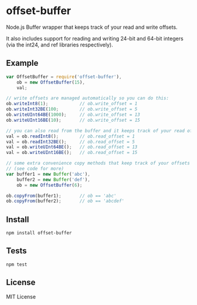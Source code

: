 # offset-buffer

Node.js Buffer wrapper that keeps track of your read and write offsets.

It also includes support for reading and writing
24-bit and 64-bit integers (via the int24, and ref libraries respectively).

## Example

```js
var OffsetBuffer = require('offset-buffer'),
    ob = new OffsetBuffer(15),
    val;

// write offsets are managed automatically so you can do this:
ob.writeInt8(1);            // ob.write_offset = 1
ob.writeInt32BE(100;        // ob.write_offset = 5
ob.writeUInt64BE(1000);     // ob.write_offset = 13
ob.writeUInt16BE(10);       // ob.write_offset = 15

// you can also read from the buffer and it keeps track of your read offset:
val = ob.readInt8();        // ob.read_offset = 1
val = ob.readInt32BE();     // ob.read_offset = 5
val = ob.writeUInt64BE();   // ob.read_offset = 13
val = ob.writeUInt16BE();   // ob.read_offset = 15

// some extra convenience copy methods that keep track of your offsets
// (see code for more)
var buffer1 = new Buffer('abc'),
    buffer2 = new Buffer('def'),
    ob = new OffsetBuffer(6);

ob.copyFrom(buffer1);       // ob == 'abc'
ob.copyFrom(buffer2);       // ob == 'abcdef'
```

## Install

```
npm install offset-buffer
```

## Tests

```
npm test
```

## License

MIT License
